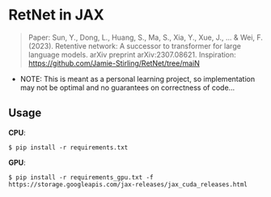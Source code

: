 # RetNet in JAX
> Paper: Sun, Y., Dong, L., Huang, S., Ma, S., Xia, Y., Xue, J., ... & Wei, F. (2023). Retentive network: A successor to transformer for large language models. arXiv preprint arXiv:2307.08621.
> Inspiration: https://github.com/Jamie-Stirling/RetNet/tree/maiN

- NOTE: This is meant as a personal learning project, so implementation may not be optimal and no guarantees on correctness of code...

## Usage
**CPU**:
```
$ pip install -r requirements.txt
```

**GPU**:
```
$ pip install -r requirements_gpu.txt -f https://storage.googleapis.com/jax-releases/jax_cuda_releases.html
```
